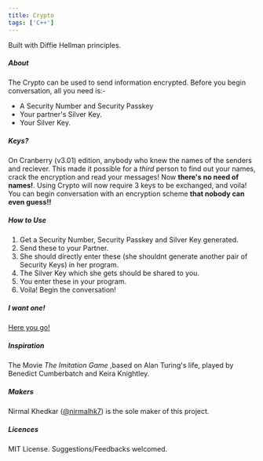 ```yaml
---
title: Crypto
tags: ['C++']
---
```

Built with Diffie Hellman principles.

##### About
The Crypto can be used to send information encrypted. Before you begin conversation, all you need is:- 
* A Security Number and Security Passkey
* Your partner's Silver Key. 
* Your Silver Key.

##### Keys?
On Cranberry (v3.01) edition, anybody who knew the names of the senders and reciever. This made it possible for a _third_ person to find out your names, crack the encryption and read your messages! Now __there's no need of names!__. Using Crypto will now require 3 keys to be exchanged, and voila! You can begin conversation with an encryption scheme __that nobody can even guess!!__

##### How to Use
1. Get a Security Number, Security Passkey and Silver Key generated.
1. Send these to your Partner.
1. She should directly enter these (she shouldnt generate another pair of Security Keys) in her program.
1. The Silver Key which she gets should be shared to you.
1. You enter these in your program.
1. Voila! Begin the conversation! 

##### I want one!
[Here you go!](https://github.com/nirmalhk7/crypto/releases)

##### Inspiration
The Movie _The Imitation Game_ ,based on Alan Turing's life, played by Benedict Cumberbatch and Keira Knightley.

##### Makers
Nirmal Khedkar ([@nirmalhk7](www.github.com/nirmalhk7)) is the sole maker of this project.

##### Licences
MIT License. Suggestions/Feedbacks welcomed.